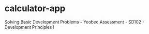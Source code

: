 # calculator-app
 Solving Basic Development Problems - Yoobee Assessment - SD102 - Development Principles I
